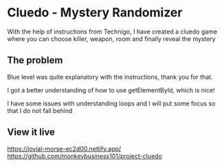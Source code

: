 # Cluedo - Mystery Randomizer

With the help of instructions from Technigo, I have created a cluedo game where you can choose killer, weapon, room and finally reveal the mystery

## The problem

Blue level was quite explanatory with the instructions, thank you for that. 

I got a better understanding of how to use getElementById, which is nice!

I have some issues with understanding loops and I will put some focus so that I do not fall behind
## View it live

https://jovial-morse-ec2d00.netlify.app/
https://github.com/monkeybusiness101/project-cluedo